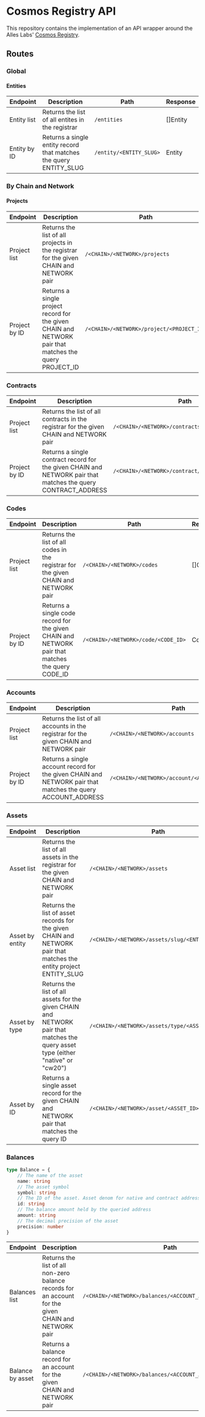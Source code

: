 # Cosmos Registry API

This repository contains the implementation of an API wrapper around the Alles Labs' [Cosmos Registry](https://github.com/alleslabs/cosmos-registry).

## Routes

### Global

#### Entities

| Endpoint     | Description                                                       | Path                    | Response |
| ------------ | ----------------------------------------------------------------- | ----------------------- | -------- |
| Entity list  | Returns the list of all entites in the registrar                  | `/entities`             | []Entity |
| Entity by ID | Returns a single entity record that matches the query ENTITY_SLUG | `/entity/<ENTITY_SLUG>` | Entity   |

### By Chain and Network

#### Projects

| Endpoint      | Description                                                                                            | Path                                      | Response  |
| ------------- | ------------------------------------------------------------------------------------------------------ | ----------------------------------------- | --------- |
| Project list  | Returns the list of all projects in the registrar for the given CHAIN and NETWORK pair                 | `/<CHAIN>/<NETWORK>/projects`             | []Project |
| Project by ID | Returns a single project record for the given CHAIN and NETWORK pair that matches the query PROJECT_ID | `/<CHAIN>/<NETWORK>/project/<PROJECT_ID>` | Project   |

### Contracts

| Endpoint      | Description                                                                                                   | Path                                             | Response   |
| ------------- | ------------------------------------------------------------------------------------------------------------- | ------------------------------------------------ | ---------- |
| Project list  | Returns the list of all contracts in the registrar for the given CHAIN and NETWORK pair                       | `/<CHAIN>/<NETWORK>/contracts`                   | []Contract |
| Project by ID | Returns a single contract record for the given CHAIN and NETWORK pair that matches the query CONTRACT_ADDRESS | `/<CHAIN>/<NETWORK>/contract/<CONTRACT_ADDRESS>` | Contract   |

### Codes

| Endpoint      | Description                                                                                      | Path                                | Response |
| ------------- | ------------------------------------------------------------------------------------------------ | ----------------------------------- | -------- |
| Project list  | Returns the list of all codes in the registrar for the given CHAIN and NETWORK pair              | `/<CHAIN>/<NETWORK>/codes`          | []Code   |
| Project by ID | Returns a single code record for the given CHAIN and NETWORK pair that matches the query CODE_ID | `/<CHAIN>/<NETWORK>/code/<CODE_ID>` | Code     |

### Accounts

| Endpoint      | Description                                                                                                 | Path                                           | Response  |
| ------------- | ----------------------------------------------------------------------------------------------------------- | ---------------------------------------------- | --------- |
| Project list  | Returns the list of all accounts in the registrar for the given CHAIN and NETWORK pair                      | `/<CHAIN>/<NETWORK>/accounts`                  | []Account |
| Project by ID | Returns a single account record for the given CHAIN and NETWORK pair that matches the query ACCOUNT_ADDRESS | `/<CHAIN>/<NETWORK>/account/<ACCOUNT_ADDRESS>` | Account   |

### Assets

| Endpoint        | Description                                                                                                                       | Path                                           | Response |
| --------------- | --------------------------------------------------------------------------------------------------------------------------------- | ---------------------------------------------- | -------- |
| Asset list      | Returns the list of all assets in the registrar for the given CHAIN and NETWORK pair                                              | `/<CHAIN>/<NETWORK>/assets`                    | []Asset  |
| Asset by entity | Returns the list of asset records for the given CHAIN and NETWORK pair that matches the entity project ENTITY_SLUG                | `/<CHAIN>/<NETWORK>/assets/slug/<ENTITY_SLUG>` | []Asset  |
| Asset by type   | Returns the list of all assets for the given CHAIN and NETWORK pair that matches the query asset type (either "native" or "cw20") | `/<CHAIN>/<NETWORK>/assets/type/<ASSET_TYPE>`  | []Asset  |
| Asset by ID     | Returns a single asset record for the given CHAIN and NETWORK pair that matches the query ID                                      | `/<CHAIN>/<NETWORK>/asset/<ASSET_ID>`          | Asset    |

### Balances

```ts
type Balance = {
    // The name of the asset
    name: string
    // The asset symbol
    symbol: string
    // The ID of the asset. Asset denom for native and contract address for cw20
    id: string
    // The balance amount held by the queried address
    amount: string
    // The decimal precision of the asset
    precision: number
}
```

| Endpoint         | Description                                                                                          | Path                                                       | Response  |
| ---------------- | ---------------------------------------------------------------------------------------------------- | ---------------------------------------------------------- | --------- |
| Balances list    | Returns the list of all non-zero balance records for an account for the given CHAIN and NETWORK pair | `/<CHAIN>/<NETWORK>/balances/<ACCOUNT_ADDRESS>`            | []Balance |
| Balance by asset | Returns a balance record for an account for the given CHAIN and NETWORK pair                         | `/<CHAIN>/<NETWORK>/balances/<ACCOUNT_ADDRESS>/<ASSET_ID>` | Balance   |
